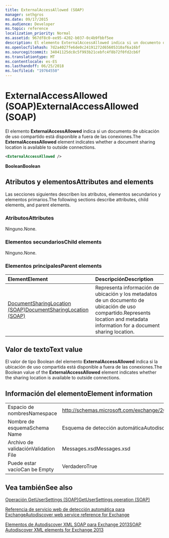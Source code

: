 ```yaml
---
title: ExternalAccessAllowed (SOAP)
manager: sethgros
ms.date: 09/17/2015
ms.audience: Developer
ms.topic: reference
localization_priority: Normal
ms.assetid: 967df8c0-ee95-4202-b037-0c4b9fbbf5ee
description: El elemento ExternalAccessAllowed indica si un documento de ubicación de uso compartido está disponible a fuera de las conexiones.
ms.openlocfilehash: 7d2a4027fe6de0c24191272d65605310af6a16bf
ms.sourcegitcommit: 34041125dc8c5f993b21cebfc4f8b72f0fd2cb6f
ms.translationtype: MT
ms.contentlocale: es-ES
ms.lasthandoff: 06/25/2018
ms.locfileid: "19764550"
---
```

# <a name="externalaccessallowed-soap"></a><span data-ttu-id="646f8-103">ExternalAccessAllowed (SOAP)</span><span class="sxs-lookup"><span data-stu-id="646f8-103">ExternalAccessAllowed (SOAP)</span></span>

<span data-ttu-id="646f8-104">El elemento **ExternalAccessAllowed** indica si un documento de ubicación de uso compartido está disponible a fuera de las conexiones.</span><span class="sxs-lookup"><span data-stu-id="646f8-104">The **ExternalAccessAllowed** element indicates whether a document sharing location is available to outside connections.</span></span> 
  
```XML
<ExternalAccessAllowed /> 
```

 <span data-ttu-id="646f8-105">**Boolean**</span><span class="sxs-lookup"><span data-stu-id="646f8-105">**Boolean**</span></span>
## <a name="attributes-and-elements"></a><span data-ttu-id="646f8-106">Atributos y elementos</span><span class="sxs-lookup"><span data-stu-id="646f8-106">Attributes and elements</span></span>

<span data-ttu-id="646f8-107">Las secciones siguientes describen los atributos, elementos secundarios y elementos primarios.</span><span class="sxs-lookup"><span data-stu-id="646f8-107">The following sections describe attributes, child elements, and parent elements.</span></span>
  
### <a name="attributes"></a><span data-ttu-id="646f8-108">Atributos</span><span class="sxs-lookup"><span data-stu-id="646f8-108">Attributes</span></span>

<span data-ttu-id="646f8-109">Ninguno.</span><span class="sxs-lookup"><span data-stu-id="646f8-109">None.</span></span>
  
### <a name="child-elements"></a><span data-ttu-id="646f8-110">Elementos secundarios</span><span class="sxs-lookup"><span data-stu-id="646f8-110">Child elements</span></span>

<span data-ttu-id="646f8-111">Ninguno.</span><span class="sxs-lookup"><span data-stu-id="646f8-111">None.</span></span>
  
### <a name="parent-elements"></a><span data-ttu-id="646f8-112">Elementos principales</span><span class="sxs-lookup"><span data-stu-id="646f8-112">Parent elements</span></span>

|<span data-ttu-id="646f8-113">**Element**</span><span class="sxs-lookup"><span data-stu-id="646f8-113">**Element**</span></span>|<span data-ttu-id="646f8-114">**Descripción**</span><span class="sxs-lookup"><span data-stu-id="646f8-114">**Description**</span></span>|
|:-----|:-----|
|[<span data-ttu-id="646f8-115">DocumentSharingLocation (SOAP)</span><span class="sxs-lookup"><span data-stu-id="646f8-115">DocumentSharingLocation (SOAP)</span></span>](documentsharinglocation-soap.md) <br/> |<span data-ttu-id="646f8-116">Representa información de ubicación y los metadatos de un documento de ubicación de uso compartido.</span><span class="sxs-lookup"><span data-stu-id="646f8-116">Represents location and metadata information for a document sharing location.</span></span>  <br/> |
   
## <a name="text-value"></a><span data-ttu-id="646f8-117">Valor de texto</span><span class="sxs-lookup"><span data-stu-id="646f8-117">Text value</span></span>

<span data-ttu-id="646f8-118">El valor de tipo Boolean del elemento **ExternalAccessAllowed** indica si la ubicación de uso compartida está disponible a fuera de las conexiones.</span><span class="sxs-lookup"><span data-stu-id="646f8-118">The Boolean value of the **ExternalAccessAllowed** element indicates whether the sharing location is available to outside connections.</span></span> 
  
## <a name="element-information"></a><span data-ttu-id="646f8-119">Información del elemento</span><span class="sxs-lookup"><span data-stu-id="646f8-119">Element information</span></span>

|||
|:-----|:-----|
|<span data-ttu-id="646f8-120">Espacio de nombres</span><span class="sxs-lookup"><span data-stu-id="646f8-120">Namespace</span></span>  <br/> |http://schemas.microsoft.com/exchange/2010/Autodiscover  <br/> |
|<span data-ttu-id="646f8-121">Nombre de esquema</span><span class="sxs-lookup"><span data-stu-id="646f8-121">Schema Name</span></span>  <br/> |<span data-ttu-id="646f8-122">Esquema de detección automática</span><span class="sxs-lookup"><span data-stu-id="646f8-122">Autodiscover schema</span></span>  <br/> |
|<span data-ttu-id="646f8-123">Archivo de validación</span><span class="sxs-lookup"><span data-stu-id="646f8-123">Validation File</span></span>  <br/> |<span data-ttu-id="646f8-124">Messages.xsd</span><span class="sxs-lookup"><span data-stu-id="646f8-124">Messages.xsd</span></span>  <br/> |
|<span data-ttu-id="646f8-125">Puede estar vacío</span><span class="sxs-lookup"><span data-stu-id="646f8-125">Can be Empty</span></span>  <br/> |<span data-ttu-id="646f8-126">Verdadero</span><span class="sxs-lookup"><span data-stu-id="646f8-126">True</span></span>  <br/> |
   
## <a name="see-also"></a><span data-ttu-id="646f8-127">Vea también</span><span class="sxs-lookup"><span data-stu-id="646f8-127">See also</span></span>



[<span data-ttu-id="646f8-128">Operación GetUserSettings (SOAP)</span><span class="sxs-lookup"><span data-stu-id="646f8-128">GetUserSettings operation (SOAP)</span></span>](getusersettings-operation-soap.md)


[<span data-ttu-id="646f8-129">Referencia de servicio web de detección automática para Exchange</span><span class="sxs-lookup"><span data-stu-id="646f8-129">Autodiscover web service reference for Exchange</span></span>](autodiscover-web-service-reference-for-exchange.md)
  
[<span data-ttu-id="646f8-130">Elementos de Autodiscover XML SOAP para Exchange 2013</span><span class="sxs-lookup"><span data-stu-id="646f8-130">SOAP Autodiscover XML elements for Exchange 2013</span></span>](soap-autodiscover-xml-elements-for-exchange-2013.md)

